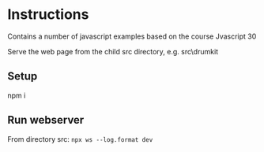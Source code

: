 # Instructions

Contains a number of javascript examples based on the course Jvascript 30

Serve the web page from the child src directory, e.g. src\drumkit

## Setup

npm i

## Run webserver

From directory src:
`npx ws --log.format dev`
